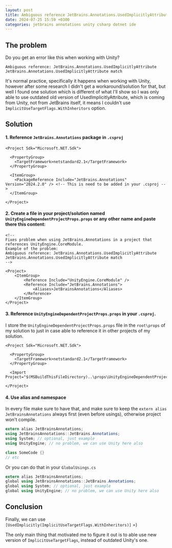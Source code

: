```yaml
---
layout: post
title: Ambiguous reference JetBrains.Annotations.UsedImplicitlyAttribute
date: 2024-07-25 15:59 +0300
categories: jetbrains annotations unity csharp dotnet ide
---
```


## The problem

Do you get an error like this when working with Unity? 

```
Ambiguous reference: JetBrains.Annotations.UsedImplicitlyAttribute JetBrains.Annotations.UsedImplicitlyAttribute match
```

It's normal practice, specifically it happens when working with Unity, however after some research I didn't get a workaround/solution for that, but well I found one solution which is different of what I'll show so I was only able to use outdated old version of UsedImplicitlyAttribute, which is coming from Unity, not from JetBrains itself, it means I couldn't use `ImplicitUseTargetFlags.WithInheritors` option.

## Solution

#### 1. Reference `JetBrains.Annotations` package in `.csproj`

```
<Project Sdk="Microsoft.NET.Sdk">

  <PropertyGroup>
    <TargetFramework>netstandard2.1</TargetFramework>
  </PropertyGroup>

  <ItemGroup>
    <PackageReference Include="JetBrains.Annotations" Version="2024.2.0" /> <!-- This is need to be added in your .csproj -->
  </ItemGroup>

</Project>
```

#### 2. Create a file in your project/solution named `UnityEngineDependentProjectProps.props` or any other name and paste there this content:

```
<!--
Fixes problem when using JetBrains.Annotations in a project that references UnityEngine.CoreModule.
Example of the problem:
Ambiguous reference: JetBrains.Annotations.UsedImplicitlyAttribute JetBrains.Annotations.UsedImplicitlyAttribute match
-->

<Project>
    <ItemGroup>
        <Reference Include="UnityEngine.CoreModule" />
        <Reference Include="JetBrains.Annotations">
            <Aliases>JetBrainsAnnotations</Aliases>
        </Reference>
    </ItemGroup>
</Project>
```

#### 3. Reference `UnityEngineDependentProjectProps.props` in your `.csproj`.

I store the `UnityEngineDependentProjectProps.props` file in the `root\props` of my solution to just in case able to reference it in other projects of my solution.

```
<Project Sdk="Microsoft.NET.Sdk">

  <PropertyGroup>
    <TargetFramework>netstandard2.1</TargetFramework>
  </PropertyGroup>

  <Import Project="$(MSBuildThisFileDirectory)..\props\UnityEngineDependentProjectProps.props"/>

</Project>
```

#### 4. Use alias and namespace

In every file make sure to have that, and make sure to keep the `extern alias JetBrainsAnnotations` always first (even before usings), otherwise project won't compile.

```csharp
extern alias JetBrainsAnnotations;
using JetBrainsAnnotations::JetBrains.Annotations;
using System; // optional, just example
using UnityEngine; // no problem, we can use Unity here also

class SomeCode {}
// etc
```

Or you can do that in your `GlobalUsings.cs`

```csharp
extern alias JetBrainsAnnotations;
global using JetBrainsAnnotations::JetBrains.Annotations;
global using System; // optional, just example
global using UnityEngine; // no problem, we can use Unity here also
```

## Conclusion

Finally, we can use `[UsedImplicitly(ImplicitUseTargetFlags.WithInheritors)]` =)

The only main thing that motivated me to figure it out is to able use new version of `ImplicitUseTargetFlags`, instead of outdated Unity's one.